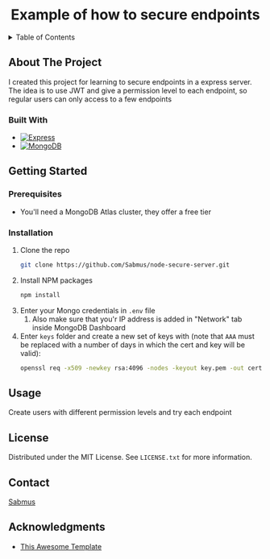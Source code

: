 <div align="center">
  <h1 align="center">Example of how to secure endpoints</h1>
</div>

<!-- TABLE OF CONTENTS -->
<details>
  <summary>Table of Contents</summary>
  <ol>
    <li>
      <a href="#about-the-project">About The Project</a>
    </li>
    <li>
      <a href="#getting-started">Getting Started</a>
    </li>
    <li><a href="#usage">Usage</a></li>
    <li><a href="#contact">Contact</a></li>
    <li><a href="#acknowledgments">Acknowledgments</a></li>
  </ol>
</details>

<!-- ABOUT THE PROJECT -->

## About The Project

I created this project for learning to secure endpoints in a express server. The idea is to use JWT and give a permission level to each endpoint, so regular users can only access to a few endpoints

### Built With

- [![Express][express.js]][express-url]
- [![MongoDB][mongo.db]][mongo-url]

<!-- GETTING STARTED -->

## Getting Started

### Prerequisites

- You'll need a MongoDB Atlas cluster, they offer a free tier

### Installation

1. Clone the repo
   ```sh
   git clone https://github.com/Sabmus/node-secure-server.git
   ```
2. Install NPM packages
   ```sh
   npm install
   ```
3. Enter your Mongo credentials in `.env` file
   1. Also make sure that you'r IP address is added in "Network" tab inside MongoDB Dashboard
4. Enter `keys` folder and create a new set of keys with (note that `AAA` must be replaced with a number of days in which the cert and key will be valid):
   ```sh
   openssl req -x509 -newkey rsa:4096 -nodes -keyout key.pem -out cert.pem -days AAA
   ```

<!-- USAGE EXAMPLES -->

## Usage

Create users with different permission levels and try each endpoint

<!-- LICENSE -->

## License

Distributed under the MIT License. See `LICENSE.txt` for more information.

<!-- CONTACT -->

## Contact

[Sabmus](https://www.linkedin.com/in/sabmus/)

<!-- ACKNOWLEDGMENTS -->

## Acknowledgments

- [This Awesome Template](https://github.com/othneildrew/Best-README-Template)

<!-- MARKDOWN LINKS & IMAGES -->
<!-- https://www.markdownguide.org/basic-syntax/#reference-style-links -->

[express.js]: https://img.shields.io/badge/Express-express.js-blue
[express-url]: https://expressjs.com/
[mongo.db]: https://img.shields.io/badge/MongoDB-mongoose-blue
[mongo-url]: https://www.mongodb.com/
